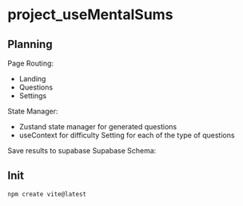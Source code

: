 # project_useMentalSums

## Planning

Page Routing:

- Landing
- Questions
- Settings

State Manager:

- Zustand state manager for generated questions
- useContext for difficulty Setting for each of the type of questions

Save results to supabase
Supabase Schema:

## Init
``` bash
npm create vite@latest
```